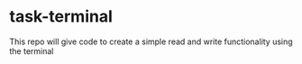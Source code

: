 # task-terminal
This repo will give code to create a simple read and write functionality using  the terminal
